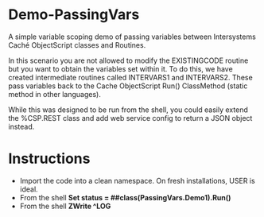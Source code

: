 # Demo-PassingVars

A simple variable scoping demo of passing variables between Intersystems Caché ObjectScript classes and Routines. 

In this scenario you are not allowed to modify the EXISTINGCODE routine but you want to obtain the variables set within it. To do this, we have created intermediate routines called INTERVARS1 and INTERVARS2. These pass variables back to the Cache ObjectScript Run() ClassMethod (static method in other languages). 

While this was designed to be run from the shell, you could easily extend the %CSP.REST class and add web service config to return a JSON object instead.

# Instructions
+ Import the code into a clean namespace. On fresh installations, USER is ideal.
+ From the shell <b>Set status = ##class(PassingVars.Demo1).Run()</b>
+ From the shell <b>ZWrite ^LOG</b>
